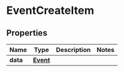 
# EventCreateItem

## Properties
Name | Type | Description | Notes
------------ | ------------- | ------------- | -------------
**data** | [**Event**](Event.md) |  | 



